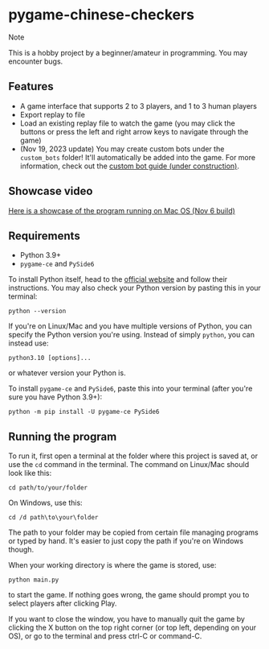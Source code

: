 # pygame-chinese-checkers

> [!NOTE]
> This is a hobby project by a beginner/amateur in programming. You may encounter bugs.

## Features
- A game interface that supports 2 to 3 players, and 1 to 3 human players
- Export replay to file
- Load an existing replay file to watch the game (you may click the buttons or press the left and right arrow keys to navigate through the game)
- (Nov 19, 2023 update) You may create custom bots under the `custom_bots` folder! It'll automatically be added into the game. For more information, check out the [custom bot guide (under construction)](https://github.com/henrychess/pygame-chinese-checkers/blob/main/custom_bots/README.md).

## Showcase video
[Here is a showcase of the program running on Mac OS (Nov 6 build)](https://youtu.be/zsmd8o0BoDw)

## Requirements
- Python 3.9+
- `pygame-ce` and `PySide6`

To install Python itself, head to the [official website](https://www.python.org/) and follow their instructions.
You may also check your Python version by pasting this in your terminal:
```
python --version
```
If you're on Linux/Mac and you have multiple versions of Python, you can specify the Python version you're using. Instead of simply `python`, you can instead use:
```
python3.10 [options]...
```
or whatever version your Python is.

To install `pygame-ce` and `PySide6`, paste this into your terminal (after you're sure you have Python 3.9+):
```
python -m pip install -U pygame-ce PySide6
```

## Running the program
To run it, first open a terminal at the folder where this project is saved at, or use the `cd` command in the terminal.
The command on Linux/Mac should look like this:
```
cd path/to/your/folder
```
On Windows, use this:
```
cd /d path\to\your\folder
```
The path to your folder may be copied from certain file managing programs or typed by hand. It's easier to just copy the path if you're on Windows though.

When your working directory is where the game is stored, use:
```
python main.py
```
to start the game. If nothing goes wrong, the game should prompt you to select players after clicking Play.

If you want to close the window, you have to manually quit the game by clicking the X button on the top right corner (or top left, depending on your OS), or go to the terminal and press ctrl-C or command-C.
